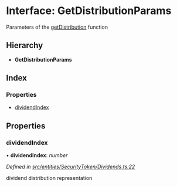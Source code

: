 # Interface: GetDistributionParams

Parameters of the [getDistribution](../classes/_entities_securitytoken_dividends_.dividends.md#getdistribution) function

## Hierarchy

- **GetDistributionParams**

## Index

### Properties

- [dividendIndex](_entities_securitytoken_dividends_.getdistributionparams.md#dividendindex)

## Properties

### dividendIndex

• **dividendIndex**: _number_

_Defined in [src/entities/SecurityToken/Dividends.ts:22](https://github.com/PolymathNetwork/polymath-sdk/blob/d80c6e9/src/entities/SecurityToken/Dividends.ts#L22)_

dividend distribution representation

